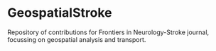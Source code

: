 GeospatialStroke
================

Repository of contributions for Frontiers in Neurology-Stroke journal,
focussing on geospatial analysis and transport.
